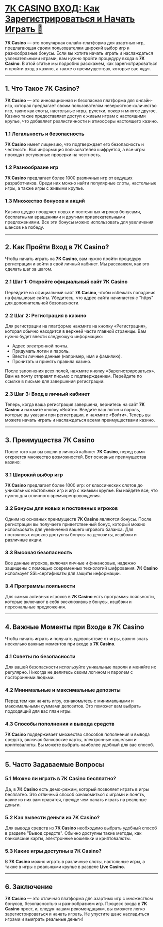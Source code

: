 # [7К CASINO ВХОД: Как Зарегистрироваться и Начать Играть 🎰](https://brandplay.link/dd46bNgD)

**7К Casino** — это популярная онлайн-платформа для азартных игр, предлагающая своим пользователям широкий выбор игр и разнообразные бонусы. Если вы хотите начать играть и наслаждаться увлекательными играми, вам нужно пройти процедуру входа в **7К Casino**. В этой статье мы подробно расскажем, как зарегистрироваться и пройти вход в казино, а также о преимуществах, которые вас ждут.

***

## 1. Что Такое 7К Casino?

**7К Casino** — это инновационная и безопасная платформа для онлайн-игр, которая предлагает своим пользователям невероятное количество игр, таких как слоты, настольные игры, рулетки, покер и многое другое. Казино также предоставляет доступ к живым играм с настоящими крупье, что добавляет реалистичности и атмосферы настоящего казино.

### 1.1 Легальность и безопасность

**7К Casino** имеет лицензию, что подтверждает его безопасность и честность. Вся информация пользователей шифруется, а все игры проходят регулярные проверки на честность.

### 1.2 Разнообразие игр

**7К Casino** предлагает более 1000 различных игр от ведущих разработчиков. Среди них можно найти популярные слоты, настольные игры, а также игры с живыми крупье.

### 1.3 Множество бонусов и акций

Казино щедро поощряет новых и постоянных игроков бонусами, бесплатными вращениями и другими привлекательными предложениями. Все эти бонусы можно использовать для увеличения шансов на победу.

***

## 2. Как Пройти Вход в 7К Casino?

Чтобы начать играть на **7К Casino**, вам нужно пройти процедуру регистрации и войти в свой личный кабинет. Мы расскажем, как это сделать шаг за шагом.

### 2.1 Шаг 1: Откройте официальный сайт 7К Casino

Перейдите на официальный сайт **7К Casino**, чтобы избежать попадания на фальшивые сайты. Убедитесь, что адрес сайта начинается с "https" для дополнительной безопасности.

### 2.2 Шаг 2: Регистрация в казино

Для регистрации на платформе нажмите на кнопку «Регистрация», которая обычно находится в верхней части главной страницы. Вам нужно будет ввести следующую информацию:

* Адрес электронной почты.
* Придумать логин и пароль.
* Ввести личные данные (например, имя и фамилию).
* Прочитать и принять правила казино.

После заполнения всех полей, нажмите кнопку «Зарегистрироваться». Вам на почту отправят письмо с подтверждением. Перейдите по ссылке в письме для завершения регистрации.

### 2.3 Шаг 3: Вход в личный кабинет

Теперь, когда ваша регистрация завершена, вернитесь на сайт **7К Casino** и нажмите кнопку «Войти». Введите ваш логин и пароль, которые вы указали при регистрации, и нажмите «Войти». Теперь вы можете начать играть и наслаждаться всеми преимуществами казино.

***

## 3. Преимущества 7К Casino

После того как вы вошли в личный кабинет **7К Casino**, перед вами откроется множество возможностей. Вот основные преимущества казино:

### 3.1 Широкий выбор игр

**7К Casino** предлагает более 1000 игр: от классических слотов до уникальных настольных игр и игр с живыми крупье. Вы найдете все, что нужно для отличного времяпрепровождения.

### 3.2 Бонусы для новых и постоянных игроков

Одним из основных преимуществ **7К Casino** являются бонусы. После регистрации вы получаете приветственный бонус, который можно использовать для увеличения вашего игрового баланса. Для постоянных игроков доступны бонусы на депозиты, кэшбэки и различные акции.

### 3.3 Высокая безопасность

Все данные игроков, включая личные и финансовые, надежно защищены с помощью современных технологий шифрования. **7К Casino** использует SSL-сертификаты для защиты информации.

### 3.4 Программы лояльности

Для самых активных игроков в **7К Casino** есть программы лояльности, которые включают в себя эксклюзивные бонусы, кэшбэки и персональные предложения.

***

## 4. Важные Моменты при Входе в 7К Casino

Чтобы начать играть и получать удовольствие от игры, важно знать несколько важных моментов при входе в **7К Casino**.

### 4.1 Советы по безопасности

Для вашей безопасности используйте уникальные пароли и меняйте их регулярно. Никогда не делитесь своим логином и паролем с посторонними людьми.

### 4.2 Минимальные и максимальные депозиты

Перед тем как начать игру, ознакомьтесь с минимальными и максимальными суммами депозитов. Это поможет вам выбрать подходящий для вас план игры.

### 4.3 Способы пополнения и вывода средств

**7К Casino** поддерживает множество способов пополнения и вывода средств, включая банковские карты, электронные кошельки и криптовалюты. Вы можете выбрать наиболее удобный для вас способ.

***

## 5. Часто Задаваемые Вопросы

### 5.1 Можно ли играть в 7К Casino бесплатно?

Да, в **7К Casino** есть демо-режим, который позволяет играть в игры бесплатно. Это отличный способ ознакомиться с играми и понять, какие из них вам нравятся, прежде чем начать играть на реальные деньги.

### 5.2 Как вывести деньги из 7К Casino?

Для вывода средств из **7К Casino** необходимо выбрать удобный способ в разделе "Вывод средств". Обычно доступны такие методы, как банковские карты, электронные кошельки и криптовалюты.

### 5.3 Какие игры доступны в 7К Casino?

В **7К Casino** можно играть в различные слоты, настольные игры, а также в игры с реальными крупье в разделе **Live Casino**.

***

## 6. Заключение

**7К Casino** — это отличная платформа для азартных игр с множеством бонусов, безопасностью и разнообразием игр. Процесс входа в **7К Casino** прост, и, следуя нашим рекомендациям, вы сможете легко зарегистрироваться и начать играть. Не упустите шанс насладиться играми и выиграть реальные деньги!

